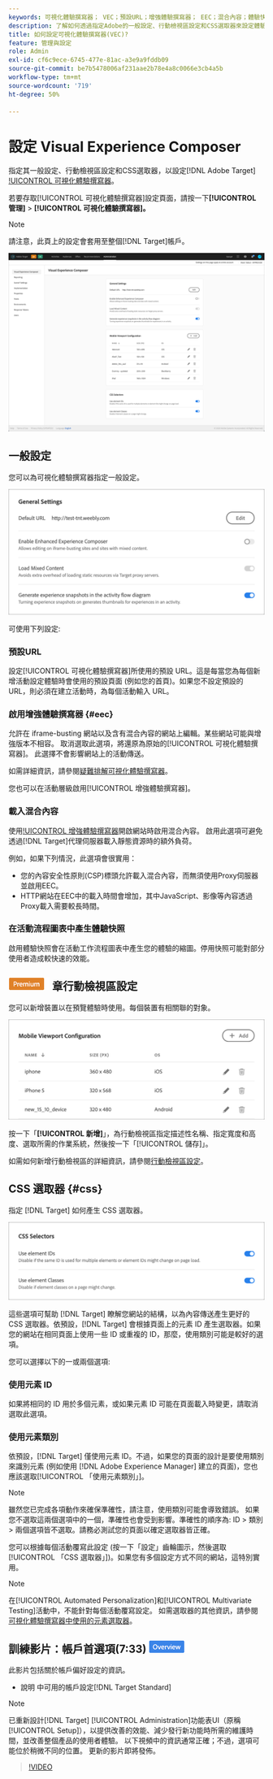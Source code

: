 ```yaml
---
keywords: 可視化體驗撰寫器； VEC；預設URL；增強體驗撰寫器； EEC；混合內容；體驗快照；行動檢視區； CSS; CSS選取器
description: 了解如何透過指定Adobe的一般設定、行動檢視區設定和CSS選取器來設定體驗 [!DNL Target] 可視化體驗撰寫器(VEC)。
title: 如何設定可視化體驗撰寫器(VEC)?
feature: 管理與設定
role: Admin
exl-id: cf6c9ece-6745-477e-81ac-a3e9a9fddb09
source-git-commit: be7b5478006af231aae2b78e4a8c0066e3cb4a5b
workflow-type: tm+mt
source-wordcount: '719'
ht-degree: 50%

---
```


# 設定 Visual Experience Composer

指定其一般設定、行動檢視區設定和CSS選取器，以設定[!DNL Adobe Target] [!UICONTROL 可視化體驗撰寫器](VEC)。

若要存取[!UICONTROL 可視化體驗撰寫器]設定頁面，請按一下&#x200B;**[!UICONTROL 管理]** > **[!UICONTROL 可視化體驗撰寫器]。**

>[!NOTE]
>
>請注意，此頁上的設定會套用至整個[!DNL Target]帳戶。

![可視化體驗撰寫器設定頁面](/help/administrating-target/assets/vec.png)

## 一般設定

您可以為可視化體驗撰寫器指定一般設定。

![一般設定區段](/help/administrating-target/assets/general-settings.png)

可使用下列設定:

### 預設URL

設定[!UICONTROL 可視化體驗撰寫器]所使用的預設 URL。這是每當您為每個新增活動設定體驗時會使用的預設頁面 (例如您的首頁)。如果您不設定預設的 URL，則必須在建立活動時，為每個活動輸入 URL。

### 啟用增強體驗撰寫器 {#eec}

允許在 iframe-busting 網站以及含有混合內容的網站上編輯。某些網站可能與增強版本不相容。 取消選取此選項，將還原為原始的[!UICONTROL 可視化體驗撰寫器]。 此選擇不會影響網站上的活動傳送。

如需詳細資訊，請參閱[疑難排解可視化體驗撰寫器](/help/c-experiences/c-visual-experience-composer/r-troubleshoot-composer/troubleshoot-composer.md)。

您也可以在活動層級啟用[!UICONTROL 增強體驗撰寫器]。

### 載入混合內容

使用[!UICONTROL 增強體驗撰寫器](EEC)開啟網站時啟用混合內容。 啟用此選項可避免透過[!DNL Target]代理伺服器載入靜態資源時的額外負荷。

例如，如果下列情況，此選項會很實用：

* 您的內容安全性原則(CSP)標頭允許載入混合內容，而無須使用Proxy伺服器並啟用EEC。
* HTTP網站在EEC中的載入時間會增加，其中JavaScript、影像等內容透過Proxy載入需要較長時間。

### 在活動流程圖表中產生體驗快照

啟用體驗快照會在活動工作流程圖表中產生您的體驗的縮圖。停用快照可能對部分使用者造成較快速的效能。

## ![Premium徽](/help/assets/premium.png) 章行動檢視區設定

您可以新增裝置以在預覽體驗時使用。每個裝置有相關聯的對象。

![「行動檢視區設定」區段](/help/administrating-target/assets/mobile-viewport-configuration.png)

按一下「**[!UICONTROL 新增]**」，為行動檢視區指定描述性名稱、指定寬度和高度、選取所需的作業系統，然後按一下「[!UICONTROL 儲存]」。

如需如何新增行動檢視區的詳細資訊，請參閱[行動檢視區設定](/help/c-experiences/c-visual-experience-composer/mobile-viewports.md)。

## CSS 選取器 {#css}

指定 [!DNL Target] 如何產生 CSS 選取器。

![「CSS選取器」區段](/help/administrating-target/assets/css-selectors.png)

這些選項可幫助 [!DNL Target] 瞭解您網站的結構，以為內容傳送產生更好的 CSS 選取器。依預設，[!DNL Target] 會根據頁面上的元素 ID 產生選取器。如果您的網站在相同頁面上使用一些 ID 或重複的 ID，那麼，使用類別可能是較好的選項。

您可以選擇以下的一或兩個選項:

### 使用元素 ID

如果將相同的 ID 用於多個元素，或如果元素 ID 可能在頁面載入時變更，請取消選取此選項。

### 使用元素類別

依預設，[!DNL Target] 僅使用元素 ID。不過，如果您的頁面的設計是要使用類別來識別元素 (例如使用 [!DNL Adobe Experience Manager] 建立的頁面)，您也應該選取[!UICONTROL 「使用元素類別」]。

>[!NOTE]
>
>雖然您已完成各項動作來確保準確性，請注意，使用類別可能會導致錯誤。 如果您不選取這兩個選項中的一個，準確性也會受到影響。準確性的順序為: ID > 類別 > 兩個選項皆不選取。請務必測試您的頁面以確定選取器皆正確。

您可以根據每個活動覆寫此設定 (按一下「設定」齒輪圖示，然後選取[!UICONTROL 「CSS 選取器」])。如果您有多個設定方式不同的網站，這特別實用。

>[!NOTE]
>
>在[!UICONTROL Automated Personalization]和[!UICONTROL Multivariate Testing]活動中，不能針對每個活動覆寫設定。  如需選取器的其他資訊，請參閱[可視化體驗撰寫器中使用的元素選取器](/help/c-experiences/c-visual-experience-composer/vec-selectors.md)。

## 訓練影片：帳戶首選項(7:33) ![概述徽章](/help/assets/overview.png)

此影片包括關於帳戶偏好設定的資訊。

* 說明 中可用的帳戶設定[!DNL Target Standard]

>[!NOTE]
>
>已重新設計[!DNL Target] [!UICONTROL Administration]功能表UI（原稱[!UICONTROL Setup]），以提供改善的效能、減少發行新功能時所需的維護時間，並改善整個產品的使用者體驗。 以下視頻中的資訊通常正確；不過，選項可能位於稍微不同的位置。 更新的影片即將發佈。

>[!VIDEO](https://video.tv.adobe.com/v/17379)
